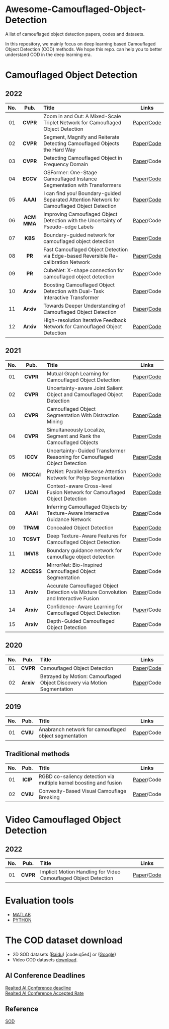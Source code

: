 # Awesome-Camouflaged-Object-Detection
A list of camouflaged object detection papers, codes and datasets.

In this repository, we mainly focus on deep learning based Camouflaged Object Detection (COD) methods. We hope this repo. can help you to better understand COD in the deep learning era.        

# Camouflaged Object Detection

## 2022       
**No.** | **Pub.** | **Title** | **Links** 
:-: | :-: | :-  | :-: 
01 | **CVPR** | Zoom in and Out: A Mixed-Scale Triplet Network for Camouflaged Object Detection | [Paper](https://openaccess.thecvf.com/content/CVPR2022/papers/Pang_Zoom_in_and_Out_A_Mixed-Scale_Triplet_Network_for_Camouflaged_CVPR_2022_paper.pdf)/[Code](https://github.com/lartpang/ZoomNet)
02 | **CVPR** | Segment, Magnify and Reiterate Detecting Camouflaged Objects the Hard Way | [Paper](https://openaccess.thecvf.com/content/CVPR2022/papers/Jia_Segment_Magnify_and_Reiterate_Detecting_Camouflaged_Objects_the_Hard_Way_CVPR_2022_paper.pdf)/[Code](https://github.com/dlut-dimt/SegMaR)  
03 | **CVPR** | Detecting Camouflaged Object in Frequency Domain | [Paper](https://openaccess.thecvf.com/content/CVPR2022/papers/Zhong_Detecting_Camouflaged_Object_in_Frequency_Domain_CVPR_2022_paper.pdf)/Code 
04 | **ECCV** | OSFormer: One-Stage Camouflaged Instance Segmentation with Transformers| [Paper](https://arxiv.org/abs/2207.02255)/[Code](https://github.com/PJLallen/OSFormer)
05 | **AAAI** | I can find you! Boundary-guided Separated Attention Network for Camouflaged Object Detection | [Paper](https://www.aaai.org/AAAI22Papers/AAAI-6565.ZhuH.pdf)/[Code](https://github.com/WolfberryCoke/BSA-Net)  
06 | **ACM MMA** | Improving Camouflaged Object Detection with the Uncertainty of Pseudo-edge Labels | [Paper](https://arxiv.org/abs/2110.15606v1)/Code
07 | **KBS** | Boundary-guided network for camouflaged object detection | [Paper](https://doi.org/10.1016/j.knosys.2022.108901)/[Code](https://github.com/clelouch/BgNet)
08 | **PR** | Fast Camouflaged Object Detection via Edge-based Reversible Re-calibration Network | [Paper](https://arxiv.org/abs/2111.03216)/[Code](https://github.com/GewelsJI/ERRNet) 
09 | **PR** | CubeNet: X-shape connection for camouflaged object detection | [Paper](https://doi.org/10.1016/j.patcog.2022.108644)/Code
10 | **Arxiv** | Boosting Camouflaged Object Detection with Dual-Task Interactive Transformer | [Paper](https://arxiv.org/pdf/2205.10579v1.pdf)/Code
11 | **Arxiv** | Towards Deeper Understanding of Camouflaged Object Detection | [Paper](https://arxiv.org/pdf/2205.11333.pdf)/[Code](https://github.com/JingZhang617/COD-Rank-Localize-and-Segment)  
12 | **Arxiv** | High-resolution Iterative Feedback Network for Camouflaged Object Detection | [Paper](https://arxiv.org/abs/2203.11624)/[Code](https://github.com/HUuxiaobin/HitNet)

## 2021       
**No.** | **Pub.** | **Title** | **Links** 
:-: | :-: | :-  | :-: 
01 | **CVPR** | Mutual Graph Learning for Camouflaged Object Detection | [Paper](https://arxiv.org/abs/2104.02613)/[Code](https://github.com/fanyang587/MGL)
02 | **CVPR** | Uncertainty-aware Joint Salient Object and Camouflaged Object Detection | [Paper](https://arxiv.org/abs/2104.02628)/[Code](https://github.com/JingZhang617/Joint_COD_SOD)
03 | **CVPR** | Camouflaged Object Segmentation With Distraction Mining | [Paper](https://openaccess.thecvf.com/content/CVPR2021/papers/Mei_Camouflaged_Object_Segmentation_With_Distraction_Mining_CVPR_2021_paper.pdf)/[Code](https://github.com/Mhaiyang/CVPR2021_PFNet)
04 | **CVPR** | Simultaneously Localize, Segment and Rank the Camouflaged Objects | [Paper](https://arxiv.org/abs/2103.04011v2)/[Code](https://github.com/JingZhang617/COD-Rank-Localize-and-Segment)  
05 | **ICCV** | Uncertainty-Guided Transformer Reasoning for Camouflaged Object Detection | [Paper](http://ieeexplore.ieee.org/document/9710683/)/[Code](https://github.com/fanyang587/UGTR)
06 | **MICCAI** | PraNet: Parallel Reverse Attention Network for Polyp Segmentation | [Paper](https://link.springer.com/chapter/10.1007/978-3-030-59725-2_26)/[Code](https://github.com/DengPingFan/PraNet) 
07 | **IJCAI** | Context-aware Cross-level Fusion Network for Camouflaged Object Detection | [Paper](https://arxiv.org/pdf/2105.12555.pdf)/[Code](https://github.com/thograce/C2FNet)
08 | **AAAI** | Inferring Camouflaged Objects by Texture-Aware Interactive Guidance Network | [Paper](https://ojs.aaai.org/index.php/AAAI/article/view/16475)/Code
09 | **TPAMI** | Concealed Object Detection | [Paper](https://ieeexplore.ieee.org/document/9444794)/[Code](https://github.com/GewelsJI/SINet-V2)
10 | **TCSVT** | Deep Texture-Aware Features for Camouflaged Object Detection | [Paper](https://arxiv.org/abs/2102.02996v1)/Code
11 | **IMVIS** | Boundary guidance network for camouflage object detection | [Paper](https://doi.org/10.1016/j.imavis.2021.104283)/Code
12 | **ACCESS** | MirrorNet: Bio-Inspired Camouflaged Object Segmentation | [Paper](https://ieeexplore.ieee.org/document/9371667/)/Code 
13 | **Arxiv** | Accurate Camouflaged Object Detection via Mixture Convolution and Interactive Fusion | [Paper](https://arxiv.org/abs/2101.05687)/Code
14 | **Arxiv** | Confidence-Aware Learning for Camouflaged Object Detection | [Paper](https://arxiv.org/abs/2106.11641v1)/Code
15 | **Arxiv** | Depth-Guided Camouflaged Object Detection | [Paper](https://arxiv.org/abs/2106.13217v3)/Code

## 2020       
**No.** | **Pub.** | **Title** | **Links** 
:-: | :-: | :-  | :-: 
01 | **CVPR** | Camouflaged Object Detection | [Paper](https://openaccess.thecvf.com/content_CVPR_2020/papers/Fan_Camouflaged_Object_Detection_CVPR_2020_paper.pdf)/[Code](https://github.com/DengPingFan/SINet)     
02 | **Arxiv** | Betrayed by Motion: Camouflaged Object Discovery via Motion Segmentation | [Paper](https://arxiv.org/abs/2011.11630)/Code

## 2019       
**No.** | **Pub.** | **Title** | **Links** 
:-: | :-: | :-  | :-: 
01 | **CVIU** | Anabranch network for camouflaged object segmentation | [Paper](https://doi.org/10.1016/j.cviu.2019.04.006)/Code

## Traditional methods
**No.** | **Pub.** | **Title** | **Links** 
:-: | :-: | :-  | :-: 
01 | **ICIP** | RGBD co-saliency detection via multiple kernel boosting and fusion | [Paper](https://ieeexplore.ieee.org/document/8297083)/Code
02 | **CVIU** | Convexity-Based Visual Camouflage Breaking | [Paper](http://doi.org/10.1006/cviu.2001.0912)/Code
      
# Video Camouflaged Object Detection  <a id="Video Camouflaged Object Detection" class="anchor" href="Video Camouflaged Object Detection" aria-hidden="true"><span class="octicon octicon-link"></span></a> 

## 2022  
**No.** | **Pub.** | **Title** | **Links** 
:-: | :-: | :-  | :-: 
01 | **CVPR** | Implicit Motion Handling for Video Camouflaged Object Detection | [Paper](https://openaccess.thecvf.com/content/CVPR2022/papers/Cheng_Implicit_Motion_Handling_for_Video_Camouflaged_Object_Detection_CVPR_2022_paper.pdf)/[Code](https://xueliancheng.github.io/SLT-Net-project/)  

# Evaluation tools 
* [MATLAB](https://github.com/DengPingFan/CODToolbox)
* [PYTHON](https://github.com/lartpang/PySODMetrics)

# The COD dataset download    <a id="The COD dataset download" class="anchor" href="The COD dataset download" aria-hidden="true"><span class="octicon octicon-link"></span></a> 
* 2D SOD datasets ([Baidu](https://pan.baidu.com/s/1sJ8h8srJg0gmVE-kJLJ4og)) [code:q5e4] or ([Google](https://drive.google.com/file/d/1VS8qVUjC__4BZhB-13S3wHDWAs_-YFDI/view?usp=sharing))
* Video COD datasets [download](https://xueliancheng.github.io/SLT-Net-project/).

## AI Conference Deadlines
[Realted AI Conference deadline](https://aideadlin.es/?sub=ML,CV,NLP,RO,SP,DM)     
[Realted AI Conference Accepted Rate](https://github.com/lixin4ever/Conference-Acceptance-Rate)

## Reference
[SOD](https://github.com/jiwei0921/SOD-CNNs-based-code-summary-)
